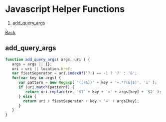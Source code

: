 # Javascript Helper Functions
1. [add_query_args](#add_query_args)

[Back](https://github.com/oryc9x/helper-function)

## add_query_args
```javascript
function add_query_args( args, uri ) {
   args = args || {};
   uri = uri || location.href;
   var fiestSeperator = uri.indexOf('?') == -1 ? '?' : '&';
   for(var key in args) {
      var pattern = new RegExp( '([?&])' + key + '=.*?(&|$)', 'i' );
      if (uri.match(pattern)) {
         return uri.replace(re, '$1' + key + '=' + args[key] + '$2' );
      } else {
        return uri + fiestSeperator + key + '=' + args[key];
      }
   }
}
```
